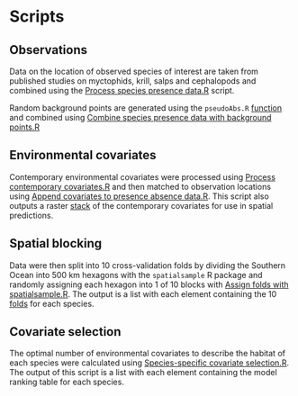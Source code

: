 <!-- README.md is generated from README.Rmd. Please edit that file -->

# Scripts

## Observations

Data on the location of observed species of interest are taken from
published studies on myctophids, krill, salps and cephalopods and
combined using the [Process species presence
data.R](scripts/Process%20species%20presence%20data.R) script.

Random background points are generated using the `pseudoAbs.R`
[function](R/pseudoAbs.R) and combined using [Combine species presence
data with background
points.R](scripts/Combine%20species%20presence%20data%20with%20background%20points.R)

## Environmental covariates

Contemporary environmental covariates were processed using [Process
contemporary
covariates.R](scripts/Process%20contemporary%20covariates.R) and then
matched to observation locations using [Append covariates to presence
absence
data.R](scripts/Append%20covariates%20to%20presence%20absence%20data.R).
This script also outputs a raster [stack](data/covariate_stack.rds) of
the contemporary covariates for use in spatial predictions.

## Spatial blocking

Data were then split into 10 cross-validation folds by dividing the
Southern Ocean into 500 km hexagons with the `spatialsample` R package
and randomly assigning each hexagon into 1 of 10 blocks with [Assign
folds with
spatialsample.R](scripts/Assign%20folds%20with%20spatialsample.R). The
output is a list with each element containing the 10
[folds](data/folds.rds) for each species.

## Covariate selection

The optimal number of environmental covariates to describe the habitat
of each species were calculated using [Species-specific covariate
selection.R](scripts/Species-specific%20covariate%20selection.R). The
output of this script is a list with each element containing the model
ranking table for each species.
